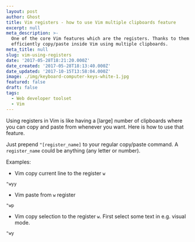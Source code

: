 ```yaml
---
layout: post
author: Ghost
title: Vim registers - how to use Vim multiple clipboards feature
excerpt: null
meta_description: >-
  One of the core Vim features which are the registers. Thanks to them you can
  efficiently copy/paste inside Vim using multiple clipboards.
meta_title: null
slug: vim-using-registers
date: '2017-05-28T18:21:20.000Z'
date_created: '2017-05-28T18:13:40.000Z'
date_updated: '2017-10-15T13:58:04.000Z'
image: ./img/keyboard-computer-keys-white-1.jpg
featured: false
draft: false
tags:
  - Web developer toolset
  - Vim
---
```

Using registers in Vim is like having a [large] number of clipboards where you can copy and paste from whenever you want.
Here is how to use that feature.

Just prepend `"[register_name]` to your regular copy/paste command. A `register_name` could be anything (any letter or number).

Examples:

* Vim copy current line to the register `w`

```vim
"wyy
```

* Vim paste from `w` register

```vim
"wp
```

* Vim copy selection to the register `w`. First select some text in e.g. visual mode.
```vim
"wy
```
